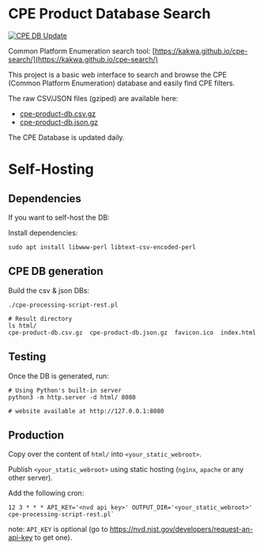 # CPE Product Database Search

[![CPE DB Update](https://github.com/kakwa/cpe-search/actions/workflows/publish.yml/badge.svg)](https://github.com/kakwa/cpe-search/actions/workflows/publish.yml)


Common Platform Enumeration search tool: [https://kakwa.github.io/cpe-search/](https://kakwa.github.io/cpe-search/)

This project is a basic web interface to search and browse the CPE (Common Platform Enumeration) database and easily find CPE filters.

The raw CSV/JSON files (gziped) are available here:
* [cpe-product-db.csv.gz](https://kakwa.github.io/cpe-search/cpe-product-db.csv.gz)
* [cpe-product-db.json.gz](https://kakwa.github.io/cpe-search/cpe-product-db.json.gz)


The CPE Database is updated daily.

# Self-Hosting

## Dependencies

If you want to self-host the DB:

Install dependencies:
```
sudo apt install libwww-perl libtext-csv-encoded-perl
```

## CPE DB generation

Build the csv & json DBs:

```shell
./cpe-processing-script-rest.pl

# Result directory
ls html/ 
cpe-product-db.csv.gz  cpe-product-db.json.gz  favicon.ico  index.html
```

## Testing

Once the DB is generated, run:

```shell
# Using Python's built-in server
python3 -m http.server -d html/ 8080

# website available at http://127.0.0.1:8080
```

## Production

Copy over the content of `html/` into `<your_static_webroot>`.

Publish `<your_static_webroot>` using static hosting (`nginx`, `apache` or any other server).

Add the following cron:
```cron
12 3 * * * API_KEY='<nvd api key>' OUTPUT_DIR='<your_static_webroot>' cpe-processing-script-rest.pl`
```

note: `API_KEY` is optional (go to https://nvd.nist.gov/developers/request-an-api-key to get one).
